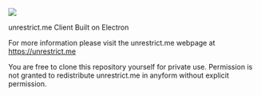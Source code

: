 ![](https://unrestrict.me/img/logo.png)

unrestrict.me Client Built on Electron

For more information please visit the unrestrict.me webpage at https://unrestrict.me

You are free to clone this repository yourself for private use. Permission is not granted to redistribute unrestrict.me in anyform without explicit permission. 

